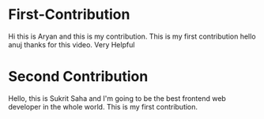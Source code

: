 # First-Contribution

Hi this is Aryan and this is my contribution.
This is my first contribution
hello anuj thanks for this video. Very Helpful

# Second Contribution

Hello, this is Sukrit Saha and I'm going to be the best frontend web developer in the whole world.
This is my first contribution.
